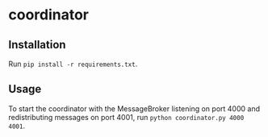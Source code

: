 # coordinator

## Installation
Run `pip install -r requirements.txt`.

## Usage
To start the coordinator with the MessageBroker listening on port 4000 and
redistributing messages on port 4001, run `python coordinator.py 4000 4001`.
